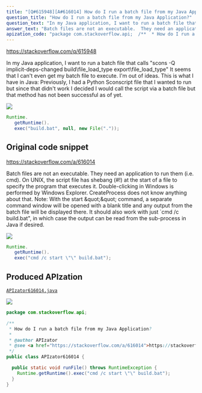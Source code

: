 ```yaml
---
title: "[Q#615948][A#616014] How do I run a batch file from my Java Application?"
question_title: "How do I run a batch file from my Java Application?"
question_text: "In my Java application, I want to run a batch file that calls \"scons -Q implicit-deps-changed build\\file_load_type export\\file_load_type\" It seems that I can't even get my batch file to execute. I'm out of ideas. This is what I have in Java: Previously, I had a Python Sconscript file that I wanted to run but since that didn't work I decided I would call the script via a batch file but that method has not been successful as of yet."
answer_text: "Batch files are not an executable.  They need an application to run them (i.e. cmd). On UNIX, the script file has shebang (#!) at the start of a file to specify the program that executes it.  Double-clicking in Windows is performed by Windows Explorer.  CreateProcess does not know anything about that. Note: With the start \\\"\\\" command, a separate command window will be opened with a blank title and any output from the batch file will be displayed there.  It should also work with just `cmd /c build.bat\", in which case the output can be read from the sub-process in Java if desired."
apization_code: "package com.stackoverflow.api;  /**  * How do I run a batch file from my Java Application?  *  * @author APIzator  * @see <a href=\"https://stackoverflow.com/a/616014\">https://stackoverflow.com/a/616014</a>  */ public class APIzator616014 {    public static void runFile() throws RuntimeException {     Runtime.getRuntime().exec(\"cmd /c start \\\"\\\" build.bat\");   } }"
---
```


https://stackoverflow.com/q/615948

In my Java application, I want to run a batch file that calls &quot;scons -Q implicit-deps-changed build\file_load_type export\file_load_type&quot;
It seems that I can&#x27;t even get my batch file to execute. I&#x27;m out of ideas.
This is what I have in Java:
Previously, I had a Python Sconscript file that I wanted to run but since that didn&#x27;t work I decided I would call the script via a batch file but that method has not been successful as of yet.


<div class="code-logo"><img src="/stackoverflow.png" /></div>

```java
Runtime.
   getRuntime().
   exec("build.bat", null, new File("."));
```


## Original code snippet

https://stackoverflow.com/a/616014

Batch files are not an executable.  They need an application to run them (i.e. cmd).
On UNIX, the script file has shebang (#!) at the start of a file to specify the program that executes it.  Double-clicking in Windows is performed by Windows Explorer.  CreateProcess does not know anything about that.
Note: With the start \&quot;\&quot; command, a separate command window will be opened with a blank title and any output from the batch file will be displayed there.  It should also work with just `cmd /c build.bat&quot;, in which case the output can be read from the sub-process in Java if desired.

<div class="code-logo"><img src="/stackoverflow.png" /></div>

```java
Runtime.
   getRuntime().
   exec("cmd /c start \"\" build.bat");
```

## Produced APIzation

[`APIzator616014.java`](https://github.com/pasqualesalza/apization-temp-data/raw/master/search/APIzator616014.java)

<div class="code-logo"><img src="/apizator.png" /></div>

```java
package com.stackoverflow.api;

/**
 * How do I run a batch file from my Java Application?
 *
 * @author APIzator
 * @see <a href="https://stackoverflow.com/a/616014">https://stackoverflow.com/a/616014</a>
 */
public class APIzator616014 {

  public static void runFile() throws RuntimeException {
    Runtime.getRuntime().exec("cmd /c start \"\" build.bat");
  }
}

```